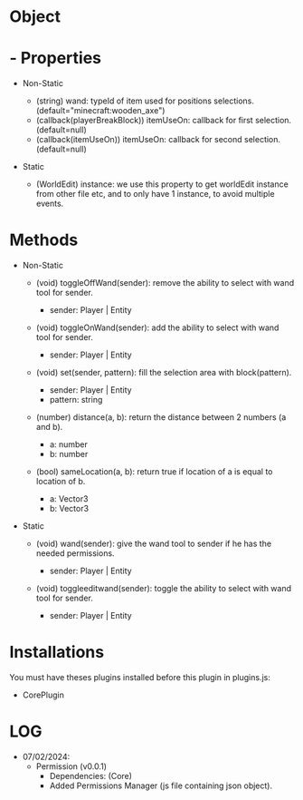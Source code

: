 # Object

# - Properties
- Non-Static
    - (string) wand: typeId of item used for positions selections. (default="minecraft:wooden_axe")
    - (callback(playerBreakBlock)) itemUseOn: callback for first selection. (default=null)
    - (callback(itemUseOn)) itemUseOn: callback for second selection. (default=null)

- Static
    - (WorldEdit) instance: we use this property to get worldEdit instance from other file etc, and to only have 1 instance, to avoid multiple events.

# Methods
  
- Non-Static
    - (void) toggleOffWand(sender): remove the ability to select with wand tool for sender.
        - sender: Player | Entity

    - (void) toggleOnWand(sender): add the ability to select with wand tool for sender.
        - sender: Player | Entity
  
    - (void) set(sender, pattern): fill the selection area with block(pattern).
        - sender: Player | Entity
        - pattern: string

    - (number) distance(a, b): return the distance between 2 numbers (a and b).
        - a: number
        - b: number

    - (bool) sameLocation(a, b): return true if location of a is equal to location of b.
        - a: Vector3
        - b: Vector3

- Static
    - (void) wand(sender): give the wand tool to sender if he has the needed permissions.
        - sender: Player | Entity

    - (void) toggleeditwand(sender): toggle the ability to select with wand tool for sender.
        - sender: Player | Entity
        

# Installations
You must have theses plugins installed before this plugin in plugins.js:
- CorePlugin

# LOG

- 07/02/2024:
    -  Permission (v0.0.1)
        -    Dependencies: (Core)
        -    Added Permissions Manager (js file containing json object).
